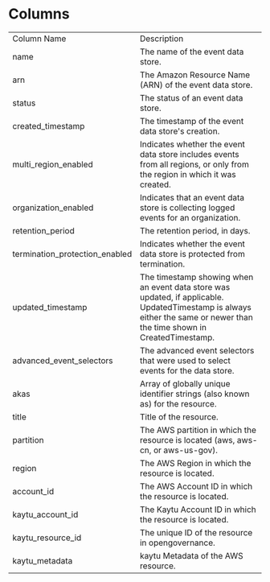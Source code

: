 # Columns  

<table>
	<tr><td>Column Name</td><td>Description</td></tr>
	<tr><td>name</td><td>The name of the event data store.</td></tr>
	<tr><td>arn</td><td>The Amazon Resource Name (ARN) of the event data store.</td></tr>
	<tr><td>status</td><td>The status of an event data store.</td></tr>
	<tr><td>created_timestamp</td><td>The timestamp of the event data store&#39;s creation.</td></tr>
	<tr><td>multi_region_enabled</td><td>Indicates whether the event data store includes events from all regions, or only from the region in which it was created.</td></tr>
	<tr><td>organization_enabled</td><td>Indicates that an event data store is collecting logged events for an organization.</td></tr>
	<tr><td>retention_period</td><td>The retention period, in days.</td></tr>
	<tr><td>termination_protection_enabled</td><td>Indicates whether the event data store is protected from termination.</td></tr>
	<tr><td>updated_timestamp</td><td>The timestamp showing when an event data store was updated, if applicable. UpdatedTimestamp is always either the same or newer than the time shown in CreatedTimestamp.</td></tr>
	<tr><td>advanced_event_selectors</td><td>The advanced event selectors that were used to select events for the data store.</td></tr>
	<tr><td>akas</td><td>Array of globally unique identifier strings (also known as) for the resource.</td></tr>
	<tr><td>title</td><td>Title of the resource.</td></tr>
	<tr><td>partition</td><td>The AWS partition in which the resource is located (aws, aws-cn, or aws-us-gov).</td></tr>
	<tr><td>region</td><td>The AWS Region in which the resource is located.</td></tr>
	<tr><td>account_id</td><td>The AWS Account ID in which the resource is located.</td></tr>
	<tr><td>kaytu_account_id</td><td>The Kaytu Account ID in which the resource is located.</td></tr>
	<tr><td>kaytu_resource_id</td><td>The unique ID of the resource in opengovernance.</td></tr>
	<tr><td>kaytu_metadata</td><td>kaytu Metadata of the AWS resource.</td></tr>
</table>